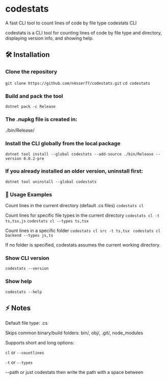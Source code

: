 # codestats
A fast CLI tool to count lines of code by file type
codestats CLI

codestats is a CLI tool for counting lines of code by file type and directory, displaying version info, and showing help.

## 🛠 Installation

### Clone the repository
`git clone https://github.com/n4sser77/codestats.git`
`cd codestats`


### Build and pack the tool

`dotnet pack -c Release`


### The .nupkg file is created in:

./bin/Release/


### Install the CLI globally from the local package

`dotnet tool install --global codestats --add-source ./bin/Release --version 0.0.2-pre`


### If you already installed an older version, uninstall first:

`dotnet tool uninstall --global codestats`

### 📖 Usage Examples
Count lines in the current directory (default .cs files)
`codestats cl`

Count lines for specific file types in the current directory
`codestats cl -t ts,tsx,js`
`codestats cl --types ts,tsx`

Count lines in a specific folder
`codestats cl src -t ts,tsx `
`codestats cl backend --types js,ts`


If no folder is specified, codestats assumes the current working directory.

### Show CLI version
`codestats --version`

### Show help
`codestats --help`

## ⚡ Notes

Default file type: .cs

Skips common binary/build folders: bin/, obj/, .git/, node_modules

Supports short and long options:

`cl` or `--countlines`

`-t` or `--types`

--path or just
codestats then write the path with a space between
